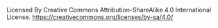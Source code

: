 Licensed By  Creative Commons Attribution-ShareAlike 4.0 International License.
https://creativecommons.org/licenses/by-sa/4.0/
